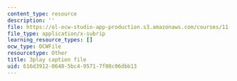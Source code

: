 ```yaml
---
content_type: resource
description: ''
file: https://ol-ocw-studio-app-production.s3.amazonaws.com/courses/11-384-malaysia-sustainable-cities-practicum-spring-2018/616d391206485bc495717f08c06dbb13_9ICCzJGPaPA.vtt
file_type: application/x-subrip
learning_resource_types: []
ocw_type: OCWFile
resourcetype: Other
title: 3play caption file
uid: 616d3912-0648-5bc4-9571-7f08c06dbb13
---
```

